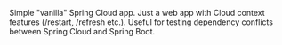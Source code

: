 Simple "vanilla" Spring Cloud app. Just a web app with 
Cloud context features (/restart, /refresh etc.). Useful
for testing dependency conflicts between Spring Cloud
and Spring Boot.
